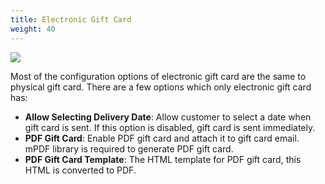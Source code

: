 ```yaml
---
title: Electronic Gift Card
weight: 40
---
```

![](/images/configuration_07.jpg)

Most of the configuration options of electronic gift card are the same to physical gift card. There are a few options which only electronic gift card has:

* **Allow Selecting Delivery Date**: Allow customer to select a date when gift card is sent. If this option is disabled, gift card is sent immediately. 
* **PDF Gift Card**: Enable PDF gift card and attach it to gift card email. mPDF library is required to generate PDF gift card.
* **PDF Gift Card Template**: The HTML template for PDF gift card, this HTML is converted to PDF.